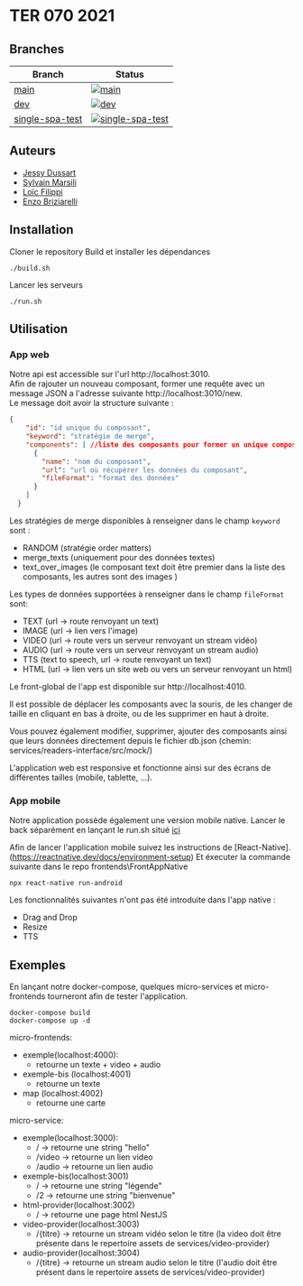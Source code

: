 # TER 070 2021


## Branches

| Branch | Status |
| ------ | ------ |
| [main](https://github.com/pns-si5-al-course/al-drone-21-22-e/tree/main) | [![main]()]() |
| [dev](https://github.com/pns-si5-al-course/al-drone-21-22-e/tree/develop) | [![dev]()]() |
| [single-spa-test](https://github.com/Misaux/ter-070-21-22/tree/single-spa-test) | [![single-spa-test]()]() |

## Auteurs

- [Jessy Dussart](https://github.com/Misaux)
- [Sylvain Marsili](https://github.com/SylvainMarsili)
- [Loïc Filippi](https://github.com/luclys)
- [Enzo Briziarelli](https://github.com/enbriziare)

## Installation
Cloner le repository
Build et installer les dépendances
````shell
./build.sh
````
Lancer les serveurs
````shell
./run.sh
````

## Utilisation
### App web
Notre api est accessible sur l'url http://localhost:3010. </br>
Afin de rajouter un nouveau composant, former une requête avec un message JSON a l'adresse suivante http://localhost:3010/new. </br>
Le message doit avoir la structure suivante : 
````json
{
    "id": "id unique du composant",
    "keyword": "stratégie de merge",
    "components": [ //liste des composants pour former un unique composant
      {
        "name": "nom du composant",
        "url": "url où récupérer les données du composant",
        "fileFormat": "format des données"
      }
    ]
  }
````
Les stratégies de merge disponibles à renseigner dans le champ `keyword` sont :
* RANDOM (stratégie order matters)
* merge_texts (uniquement pour des données textes)
* text_over_images (le composant text doit être premier dans la liste des composants, les autres sont des images )

Les types de données supportées à renseigner dans le champ `fileFormat` sont:
* TEXT (url -> route renvoyant un text)
* IMAGE (url -> lien vers l'image)
* VIDEO (url -> route vers un serveur renvoyant un stream vidéo)
* AUDIO (url -> route vers un serveur renvoyant un stream audio)
* TTS (text to speech, url -> route renvoyant un text)
* HTML (url -> lien vers un site web ou vers un serveur renvoyant un html)

Le front-global de l'app est disponible sur http://localhost:4010.

Il est possible de déplacer les composants avec la souris, de les changer de taille en cliquant en bas à droite, ou de les supprimer en haut à droite.

Vous pouvez également modifier, supprimer, ajouter des composants ainsi que leurs données directement depuis le fichier db.json (chemin: services/readers-interface/src/mock/)

L'application web est responsive et fonctionne ainsi sur des écrans de différentes tailles (mobile, tablette, ...). 

### App mobile

Notre application possède également une version mobile native.
Lancer le back séparément en lançant le run.sh situé [ici](services/readers-interface)


Afin de lancer l'application mobile suivez les instructions de [React-Native].(https://reactnative.dev/docs/environment-setup)
Et éxecuter la commande suivante dans le repo frontends\FrontAppNative

````shell
npx react-native run-android
````
Les fonctionnalités suivantes n'ont pas été introduite dans l'app native :
*	Drag and Drop
*	Resize
*   TTS

## Exemples

En lançant notre docker-compose, quelques micro-services et micro-frontends tourneront afin de tester l'application.

````shell
docker-compose build
docker-compose up -d
`````
micro-frontends:
* exemple(localhost:4000):
  * retourne un texte + video + audio
* exemple-bis (localhost:4001)
  * retourne un texte
* map (localhost:4002)
  * retourne une carte

micro-service:
* exemple(localhost:3000):
  * / -> retourne une string "hello"
  * /video -> retourne un lien video
  * /audio -> retourne un lien audio
* exemple-bis(localhost:3001)
  * / -> retourne une string "légende"
  * /2 -> retourne une string "bienvenue"
* html-provider(localhost:3002)
  * / -> retourne une page html NestJS
* video-provider(localhost:3003)
  * /{titre} -> retourne un stream vidéo selon le titre (la video doit être présente dans le repertoire assets de services/video-provider)
* audio-provider(localhost:3004)
  * /{titre} -> retourne un stream audio selon le titre (l'audio doit être présent dans le repertoire assets de services/video-provider)


